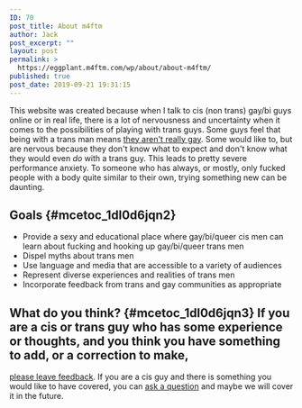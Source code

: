 ```yaml
---
ID: 70
post_title: About m4ftm
author: Jack
post_excerpt: ""
layout: post
permalink: >
  https://eggplant.m4ftm.com/wp/about/about-m4ftm/
published: true
post_date: 2019-09-21 19:31:15
---
```

<p id="mcetoc_1dl0d6jqn0">
  This website was created because when I talk to cis (non trans) gay/bi guys online or in real life, there is a lot of nervousness and uncertainty when it comes to the possibilities of playing with trans guys. Some guys feel that being with a trans man means <a href="http://m4ftm.com/2016/02/22/q-if-i-fuck-an-ftm-am-i-still-gay/">they aren't really gay</a>. Some would like to, but are nervous because they don't know what to expect and don't know what they would even <em>do</em> with a trans guy. This leads to pretty severe performance anxiety. To someone who has always, or mostly, only fucked people with a body quite similar to their own, trying something new can be daunting.
</p>

## Goals {#mcetoc_1dl0d6jqn2}

*   Provide a sexy and educational place where gay/bi/queer cis men can learn about fucking and hooking up gay/bi/queer trans men
*   Dispel myths about trans men
*   Use language and media that are accessible to a variety of audiences
*   Represent diverse experiences and realities of trans men
*   Incorporate feedback from trans and gay communities as appropriate

## What do you think? {#mcetoc_1dl0d6jqn3} If you are a cis or trans guy who has some experience or thoughts, and you think you have something to add, or a correction to make, 

[please leave feedback][1]. If you are a cis guy and there is something you would like to have covered, you can [ask a question][2] and maybe we will cover it in the future.

 [1]: http://m4ftm.com/about-m4ftm/beta-feedback/
 [2]: http://m4ftm.com/ask-a-question/